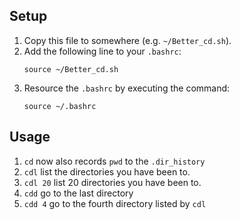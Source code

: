 ## Setup
1. Copy this file to somewhere (e.g. `~/Better_cd.sh`).
1. Add the following line to your `.bashrc`:
   ```shell
   source ~/Better_cd.sh
   ```
1. Resource the `.bashrc` by executing the command:
   ```shell
   source ~/.bashrc
   ```

## Usage
1. `cd` now also records `pwd` to the `.dir_history`
1. `cdl` list the directories you have been to.
1. `cdl 20` list 20 directories you have been to.
1. `cdd` go to the last directory
1. `cdd 4` go to the fourth directory listed by `cdl`
